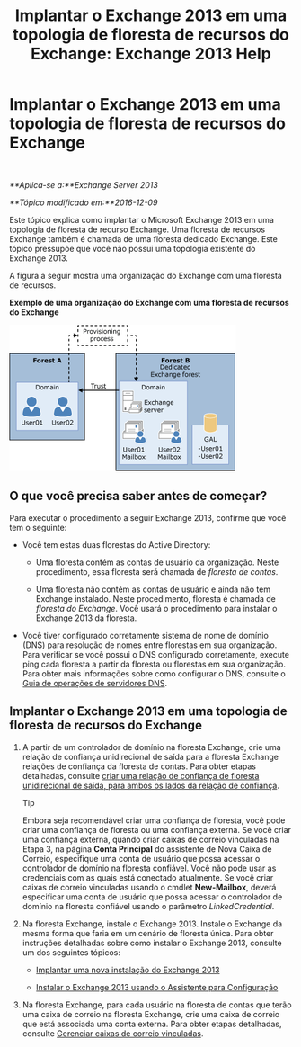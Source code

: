 ﻿---
title: 'Implantar o Exchange 2013 em uma topologia de floresta de recursos do Exchange: Exchange 2013 Help'
TOCTitle: Implantar o Exchange 2013 em uma topologia de floresta de recursos do Exchange
ms:assetid: 537a7b2b-d002-40a6-84ae-fd02635f9e23
ms:mtpsurl: https://technet.microsoft.com/pt-br/library/Aa998031(v=EXCHG.150)
ms:contentKeyID: 51407857
ms.date: 05/22/2018
mtps_version: v=EXCHG.150
ms.translationtype: MT
---

# Implantar o Exchange 2013 em uma topologia de floresta de recursos do Exchange

 

_**Aplica-se a:**Exchange Server 2013_

_**Tópico modificado em:**2016-12-09_

Este tópico explica como implantar o Microsoft Exchange 2013 em uma topologia de floresta de recurso Exchange. Uma floresta de recursos Exchange também é chamada de uma floresta dedicado Exchange. Este tópico pressupõe que você não possui uma topologia existente do Exchange 2013.

A figura a seguir mostra uma organização do Exchange com uma floresta de recursos.

**Exemplo de uma organização do Exchange com uma floresta de recursos do Exchange**

![Organização complexa do Exchange com floresta de recursos](images/Aa998031.706725cf-e520-4b89-a275-acd8fb58943a(EXCHG.150).gif "Organização complexa do Exchange com floresta de recursos")

## O que você precisa saber antes de começar?

Para executar o procedimento a seguir Exchange 2013, confirme que você tem o seguinte:

  - Você tem estas duas florestas do Active Directory:
    
      - Uma floresta contém as contas de usuário da organização. Neste procedimento, essa floresta será chamada de *floresta de contas*.
    
      - Uma floresta não contém as contas de usuário e ainda não tem Exchange instalado. Neste procedimento, floresta é chamada de *floresta do Exchange*. Você usará o procedimento para instalar o Exchange 2013 da floresta.

  - Você tiver configurado corretamente sistema de nome de domínio (DNS) para resolução de nomes entre florestas em sua organização. Para verificar se você possui o DNS configurado corretamente, execute ping cada floresta a partir da floresta ou florestas em sua organização. Para obter mais informações sobre como configurar o DNS, consulte o [Guia de operações de servidores DNS](https://go.microsoft.com/fwlink/p/?linkid=282295).

## Implantar o Exchange 2013 em uma topologia de floresta de recursos do Exchange

1.  A partir de um controlador de domínio na floresta Exchange, crie uma relação de confiança unidirecional de saída para a floresta Exchange relações de confiança da floresta de contas. Para obter etapas detalhadas, consulte [criar uma relação de confiança de floresta unidirecional de saída, para ambos os lados da relação de confiança](https://go.microsoft.com/fwlink/p/?linkid=69130).
    

    > [!TIP]
    > Embora seja recomendável criar uma confiança de floresta, você pode criar uma confiança de floresta ou uma confiança externa. Se você criar uma confiança externa, quando criar caixas de correio vinculadas na Etapa 3, na página <STRONG>Conta Principal</STRONG> do assistente de Nova Caixa de Correio, especifique uma conta de usuário que possa acessar o controlador de domínio na floresta confiável. Você não pode usar as credenciais com as quais está conectado atualmente. Se você criar caixas de correio vinculadas usando o cmdlet <STRONG>New-Mailbox</STRONG>, deverá especificar uma conta de usuário que possa acessar o controlador de domínio na floresta confiável usando o parâmetro <EM>LinkedCredential</EM>.



2.  Na floresta Exchange, instale o Exchange 2013. Instale o Exchange da mesma forma que faria em um cenário de floresta única. Para obter instruções detalhadas sobre como instalar o Exchange 2013, consulte um dos seguintes tópicos:
    
      - [Implantar uma nova instalação do Exchange 2013](deploy-a-new-installation-of-exchange-2013-exchange-2013-help.md)
    
      - [Instalar o Exchange 2013 usando o Assistente para Configuração](install-exchange-2013-using-the-setup-wizard-exchange-2013-help.md)

3.  Na floresta Exchange, para cada usuário na floresta de contas que terão uma caixa de correio na floresta Exchange, crie uma caixa de correio que está associada uma conta externa. Para obter etapas detalhadas, consulte [Gerenciar caixas de correio vinculadas](manage-linked-mailboxes-exchange-2013-help.md).

